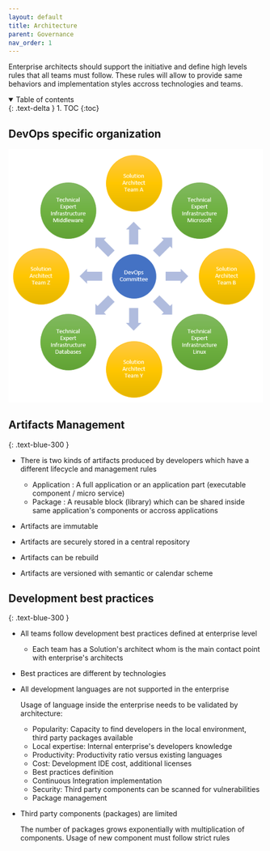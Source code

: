 ```yaml
---
layout: default
title: Architecture
parent: Governance
nav_order: 1
---
```


Enterprise architects should support the initiative and define high levels rules that all teams must follow. These rules will allow to provide same behaviors and implementation styles accross technologies and teams.

<details open markdown="block">
  <summary>
    Table of contents
  </summary>
  {: .text-delta }
1. TOC
{:toc}
</details>

## DevOps specific organization

![DevOps committee overview](../assets/images/devopscommittee.png)


## Artifacts Management
{: .text-blue-300 }

* There is two kinds of artifacts produced by developers which have a different lifecycle and management rules

  * Application : A full application or an application part (executable component / micro service)
  * Package : A reusable block (library) which can be shared inside same application's components or accross applications

* Artifacts are immutable

* Artifacts are securely stored in a central repository

* Artifacts can be rebuild

* Artifacts are versioned with semantic or calendar scheme

## Development best practices
{: .text-blue-300 }

* All teams follow development best practices defined at enterprise level

  * Each team has a Solution's architect whom is the main contact point with enterprise's architects

* Best practices are different by technologies

* All development languages are not supported in the enterprise

  Usage of language inside the enterprise needs to be validated by architecture:

    * Popularity: Capacity to find developers in the local environment, third party packages available
    * Local expertise: Internal enterprise's developers knowledge
    * Productivity: Productivity ratio versus existing languages
    * Cost: Development IDE cost, additional licenses
    * Best practices definition
    * Continuous Integration implementation
    * Security: Third party components can be scanned for vulnerabilities
    * Package management

* Third party components (packages) are limited

  The number of packages grows exponentially with multiplication of components. Usage of new component must follow strict rules

